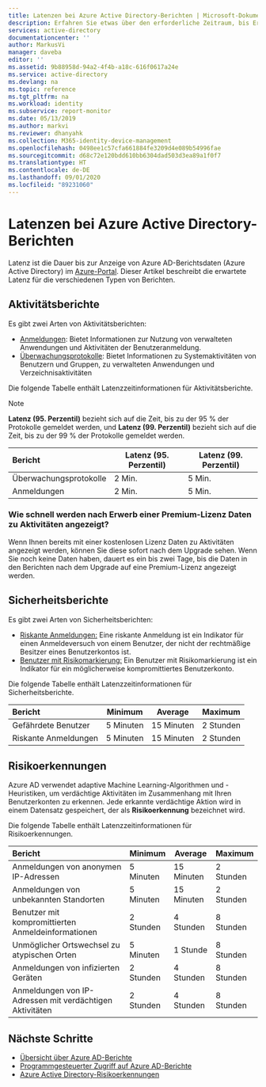 ```yaml
---
title: Latenzen bei Azure Active Directory-Berichten | Microsoft-Dokumentation
description: Erfahren Sie etwas über den erforderliche Zeitraum, bis Ereignisse in Ihrem Azure-Portal angezeigt werden.
services: active-directory
documentationcenter: ''
author: MarkusVi
manager: daveba
editor: ''
ms.assetid: 9b88958d-94a2-4f4b-a18c-616f0617a24e
ms.service: active-directory
ms.devlang: na
ms.topic: reference
ms.tgt_pltfrm: na
ms.workload: identity
ms.subservice: report-monitor
ms.date: 05/13/2019
ms.author: markvi
ms.reviewer: dhanyahk
ms.collection: M365-identity-device-management
ms.openlocfilehash: 0498ee1c57cfa661884fe3209d4e089b54996fae
ms.sourcegitcommit: d68c72e120bdd610bb6304dad503d3ea89a1f0f7
ms.translationtype: HT
ms.contentlocale: de-DE
ms.lasthandoff: 09/01/2020
ms.locfileid: "89231060"
---
```

# <a name="azure-active-directory-reporting-latencies"></a>Latenzen bei Azure Active Directory-Berichten

Latenz ist die Dauer bis zur Anzeige von Azure AD-Berichtsdaten (Azure Active Directory) im [Azure-Portal](https://portal.azure.com). Dieser Artikel beschreibt die erwartete Latenz für die verschiedenen Typen von Berichten. 

## <a name="activity-reports"></a>Aktivitätsberichte

Es gibt zwei Arten von Aktivitätsberichten:

- [Anmeldungen](concept-sign-ins.md): Bietet Informationen zur Nutzung von verwalteten Anwendungen und Aktivitäten der Benutzeranmeldung.
- [Überwachungsprotokolle](concept-audit-logs.md): Bietet Informationen zu Systemaktivitäten von Benutzern und Gruppen, zu verwalteten Anwendungen und Verzeichnisaktivitäten

Die folgende Tabelle enthält Latenzzeitinformationen für Aktivitätsberichte. 

> [!NOTE]
> **Latenz (95. Perzentil)** bezieht sich auf die Zeit, bis zu der 95 % der Protokolle gemeldet werden, und **Latenz (99. Perzentil)** bezieht sich auf die Zeit, bis zu der 99 % der Protokolle gemeldet werden. 
>

| Bericht | Latenz (95. Perzentil) |Latenz (99. Perzentil)|
| :-- | --- | --- |
| Überwachungsprotokolle | 2 Min.  | 5 Min.  |
| Anmeldungen | 2 Min.  | 5 Min. |

### <a name="how-soon-can-i-see-activities-data-after-getting-a-premium-license"></a>Wie schnell werden nach Erwerb einer Premium-Lizenz Daten zu Aktivitäten angezeigt?

Wenn Ihnen bereits mit einer kostenlosen Lizenz Daten zu Aktivitäten angezeigt werden, können Sie diese sofort nach dem Upgrade sehen. Wenn Sie noch keine Daten haben, dauert es ein bis zwei Tage, bis die Daten in den Berichten nach dem Upgrade auf eine Premium-Lizenz angezeigt werden.

## <a name="security-reports"></a>Sicherheitsberichte

Es gibt zwei Arten von Sicherheitsberichten:

- [Riskante Anmeldungen:](../identity-protection/overview-identity-protection.md) Eine riskante Anmeldung ist ein Indikator für einen Anmeldeversuch von einem Benutzer, der nicht der rechtmäßige Besitzer eines Benutzerkontos ist. 
- [Benutzer mit Risikomarkierung:](../identity-protection/overview-identity-protection.md) Ein Benutzer mit Risikomarkierung ist ein Indikator für ein möglicherweise kompromittiertes Benutzerkonto. 

Die folgende Tabelle enthält Latenzzeitinformationen für Sicherheitsberichte.

| Bericht | Minimum | Average | Maximum |
| :-- | --- | --- | --- |
| Gefährdete Benutzer          | 5 Minuten   | 15 Minuten  | 2 Stunden  |
| Riskante Anmeldungen         | 5 Minuten   | 15 Minuten  | 2 Stunden  |

## <a name="risk-detections"></a>Risikoerkennungen

Azure AD verwendet adaptive Machine Learning-Algorithmen und -Heuristiken, um verdächtige Aktivitäten im Zusammenhang mit Ihren Benutzerkonten zu erkennen. Jede erkannte verdächtige Aktion wird in einem Datensatz gespeichert, der als **Risikoerkennung** bezeichnet wird.

Die folgende Tabelle enthält Latenzzeitinformationen für Risikoerkennungen.

| Bericht | Minimum | Average | Maximum |
| :-- | --- | --- | --- |
| Anmeldungen von anonymen IP-Adressen |5 Minuten |15 Minuten |2 Stunden |
| Anmeldungen von unbekannten Standorten |5 Minuten |15 Minuten |2 Stunden |
| Benutzer mit kompromittierten Anmeldeinformationen |2 Stunden |4 Stunden |8 Stunden |
| Unmöglicher Ortswechsel zu atypischen Orten |5 Minuten |1 Stunde |8 Stunden  |
| Anmeldungen von infizierten Geräten |2 Stunden |4 Stunden |8 Stunden  |
| Anmeldungen von IP-Adressen mit verdächtigen Aktivitäten |2 Stunden |4 Stunden |8 Stunden  |


## <a name="next-steps"></a>Nächste Schritte

* [Übersicht über Azure AD-Berichte](overview-reports.md)
* [Programmgesteuerter Zugriff auf Azure AD-Berichte](concept-reporting-api.md)
* [Azure Active Directory-Risikoerkennungen](../identity-protection/overview-identity-protection.md)